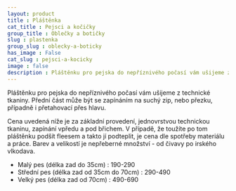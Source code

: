 ```yaml
---
layout: product
title : Pláštěnka
cat_title : Pejsci a kočičky
group_title : Oblečky a botičky
slug : plastenka
group_slug : oblecky-a-boticky
has_image : False
cat_slug : pejsci-a-kocicky
image : false
description : Pláštěnku pro pejska do nepříznivého počasí vám ušijeme z technické tkaniny. Přední část může být se zapínáním na suchý zip, nebo přezku, případně i přetahovací přes hlavu.
---
```


Pláštěnku pro pejska do nepříznivého počasí vám ušijeme z technické tkaniny. Přední část může být se zapínáním na suchý zip, nebo přezku, případně i přetahovací přes hlavu.

Cena uvedená níže je za základní provedení, jednovrstvou technickou tkaninu, zapínání vpředu a pod břichem.
V případě, že toužíte po tom pláštěnku podšít fleesem a takto jí podteplit, je cena dle spotřeby materiálu a práce.
Barev a velikostí je nepřeberné množství - od čivavy po irského vlkodava.

 - Malý pes (délka zad do 35cm) : 190-290
 - Střední pes (délka zad od 35cm do 70cm) : 290-490
 - Velký pes (délka zad od 70cm) : 490-690

